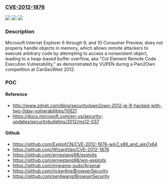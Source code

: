 ### [CVE-2012-1876](https://cve.mitre.org/cgi-bin/cvename.cgi?name=CVE-2012-1876)
![](https://img.shields.io/static/v1?label=Product&message=n%2Fa&color=blue)
![](https://img.shields.io/static/v1?label=Version&message=n%2Fa&color=blue)
![](https://img.shields.io/static/v1?label=Vulnerability&message=n%2Fa&color=brighgreen)

### Description

Microsoft Internet Explorer 6 through 9, and 10 Consumer Preview, does not properly handle objects in memory, which allows remote attackers to execute arbitrary code by attempting to access a nonexistent object, leading to a heap-based buffer overflow, aka "Col Element Remote Code Execution Vulnerability," as demonstrated by VUPEN during a Pwn2Own competition at CanSecWest 2012.

### POC

#### Reference
- http://www.zdnet.com/blog/security/pwn2own-2012-ie-9-hacked-with-two-0day-vulnerabilities/10621
- https://docs.microsoft.com/en-us/security-updates/securitybulletins/2012/ms12-037

#### Github
- https://github.com/ExploitCN/CVE-2012-1876-win7_x86_and_win7x64
- https://github.com/WizardVan/CVE-2012-1876
- https://github.com/ernestang98/exploits
- https://github.com/ernestang98/win-exploits
- https://github.com/migraine-sudo/Arsenal
- https://github.com/ricew4ng/BrowserSecurity
- https://github.com/ser4wang/BrowserSecurity

